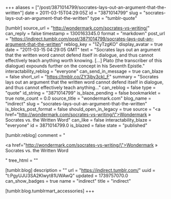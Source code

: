 +++
aliases = ["/post/3871014799/socrates-lays-out-an-argument-that-the-written"]
date = 2011-03-15T04:29:05Z
id = "3871014799"
slug = "socrates-lays-out-an-argument-that-the-written"
type = "tumblr-quote"

[tumblr]
source_url = "http://wondermark.com/socrates-vs-writing/"
can_reply = false
timestamp = 1300163345.0
format = "markdown"
post_url = "https://indirect.tumblr.com/post/3871014799/socrates-lays-out-an-argument-that-the-written"
reblog_key = "1ZyTzgKO"
display_avatar = true
date = "2011-03-15 04:29:05 GMT"
text = "Socrates lays out an argument that the written word cannot defend itself in dialogue, and thus cannot effectively teach anything worth knowing. […] Plato (the transcriber of this dialogue) expounds further on the concept in his Seventh Epistle."
interactability_reblog = "everyone"
can_send_in_message = true
can_blaze = false
short_url = "https://tmblr.co/ZY3jby3ckl_F"
summary = "Socrates lays out an argument that the written word cannot defend itself in dialogue, and thus cannot effectively teach anything..."
can_reblog = false
type = "quote"
id_string = "3871014799"
is_blaze_pending = false
bookmarklet = true
note_count = 0.0
source_title = "wondermark.com"
blog_name = "indirect"
slug = "socrates-lays-out-an-argument-that-the-written"
is_blocks_post_format = false
should_open_in_legacy = true
source = "<a href=\"http://wondermark.com/socrates-vs-writing/\">Wondermark » Socrates vs. the Written Word</a>"
can_like = false
interactability_blaze = "everyone"
id = 3871014799.0
is_blazed = false
state = "published"

[tumblr.reblog]
comment = "<p><a href=\"http://wondermark.com/socrates-vs-writing/\">Wondermark » Socrates vs. the Written Word</a></p>"
tree_html = ""

[tumblr.blog]
description = ""
url = "https://indirect.tumblr.com/"
uuid = "t:PgyUJU3SA2Klwyt81UWAwQ"
updated = 1739757070.0
can_show_badges = true
name = "indirect"
title = "indirect"

[tumblr.blog.tumblrmart_accessories]
+++
